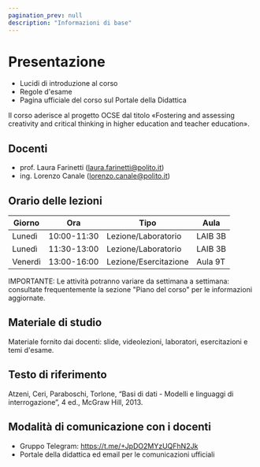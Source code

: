 ```yaml
---
pagination_prev: null
description: "Informazioni di base"
---
```


# Presentazione

-   Lucidi di introduzione al corso
-   Regole d'esame
-   Pagina ufficiale del corso sul Portale della Didattica

Il corso aderisce al progetto OCSE dal titolo «Fostering and assessing creativity and critical thinking in higher education and teacher education».

## Docenti

- prof. Laura Farinetti (laura.farinetti@polito.it)
- ing. Lorenzo Canale (lorenzo.canale@polito.it)

## Orario delle lezioni

| Giorno   |Ora |Tipo |Aula |
|----------|----|-----|------|
| Lunedì | 10:00-11:30 | Lezione/Laboratorio | LAIB 3B |
| Lunedì | 11:30-13:00 | Lezione/Laboratorio | LAIB 3B |
| Venerdì | 13:00-16:00 | Lezione/Esercitazione | Aula 9T |

IMPORTANTE: Le attività potranno variare da settimana a settimana: consultate frequentemente la sezione "Piano del corso" per le informazioni aggiornate.

## Materiale di studio

Materiale fornito dai docenti: slide, videolezioni, laboratori, esercitazioni e temi d'esame.

## Testo di riferimento

Atzeni, Ceri, Paraboschi, Torlone, “Basi di dati - Modelli e linguaggi di interrogazione”, 4 ed., McGraw Hill, 2013.

## Modalità di comunicazione con i docenti

- Gruppo Telegram: https://t.me/+JpDO2MYzUQFhN2Jk
- Portale della didattica ed email per le comunicazioni ufficiali
